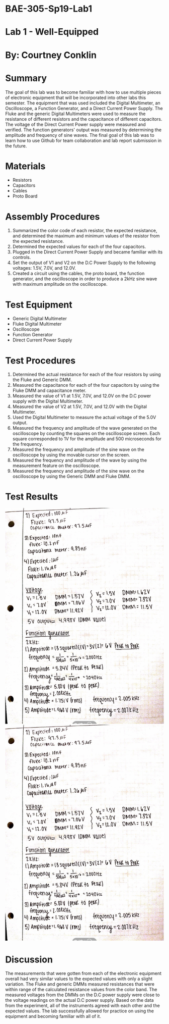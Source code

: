 # BAE-305-Sp19-Lab1
# Lab 1 - Well-Equipped

# By: Courtney Conklin
# Summary
The goal of this lab was to become familiar with how to use multiple pieces of electronic equipment that will be incorporated into other labs this semester. The equipment that was used included the Digital Multimeter, an Oscilloscope, a Function Generator, and a Direct Current Power Supply. The Fluke and the generic Digital Multimeters were used to measure the resistance of different resistors and the capacitance of different capacitors. The voltage of the Direct Current Power supply were measured and verified. The function generators' output was measured by determining the amplitude and frequency of sine waves. The final goal of this lab was to learn how to use Github for team collaboration and lab report submission in the future. 
# Materials
* Resistors
* Capacitors
* Cables 
* Proto Board 
# Assembly Procedures
1. Summarized the color code of each resistor, the expected resistance, and determined the maximum and minimum values of the resistor from the expected resistance. 
2. Determined the expected values for each of the four capacitors. 
3. Plugged in the Direct Current Power Supply and became familiar with its controls. 
4. Set the output of V1 and V2 on the D.C Power Supply to the following voltages: 1.5V, 7.0V, and 12.0V. 
5. Created a circuit using the cables, the proto board, the function generator, and the oscilloscope in order to produce a 2kHz sine wave with maximum amplitude on the oscilloscope. 

# Test Equipment
* Generic Digital Multimeter 
* Fluke Digital Multimeter 
* Oscilloscope 
* Function Generator 
* Direct Current Power Supply 
# Test Procedures
1. Determined the actual resistance for each of the four resistors by using the Fluke and Generic DMM. 
2. Measured the capacitance for each of the four capacitors by using the Fluke DMM and  capacitance meter. 
3. Measured the value of V1 at 1.5V, 7.0V, and 12.0V on the D.C power supply with the Digital Multimeter. 
4. Measured the value of V2 at 1.5V, 7.0V, and 12.0V with the Digital Multimeter.
5. Used the Digital Multimeter to measure the actual voltage of the 5.0V output. 
6. Measured the frequency and amplitude of the wave generated on the oscilloscope by counting the squares on the oscilloscope screen. Each square corresponded to 1V for the amplitude and 500 microseconds for the frequency. 
7. Measured the frequency and amplitude of the sine wave on the oscilloscope by using the movable cursor on the screen. 
8. Measured the frequency and amplitude of the wave by using the measurement feature on the oscilloscope. 
9. Measured the frequency and amplitude of the sine wave on the oscilloscope by using the Generic DMM and Fluke DMM. 
# Test Results
![](IMG_1567.jpg)
![](IMG_1567.jpeg)
# Discussion
The measurements that were gotten from each of the electronic equipment overall had very similar values to the expected values with only a slight variation. The Fluke and generic DMMs measured resistances that were within range of the calculated resistance values from the color band. The measured voltages from the DMMs on the D.C power supply were close to the voltage readings on the actual D.C power supply. Based on the data from the experiment, all of the instruments agreed with each other and the expected values. The lab successfully allowed for practice on using the equipment and becoming familiar with all of it.  
